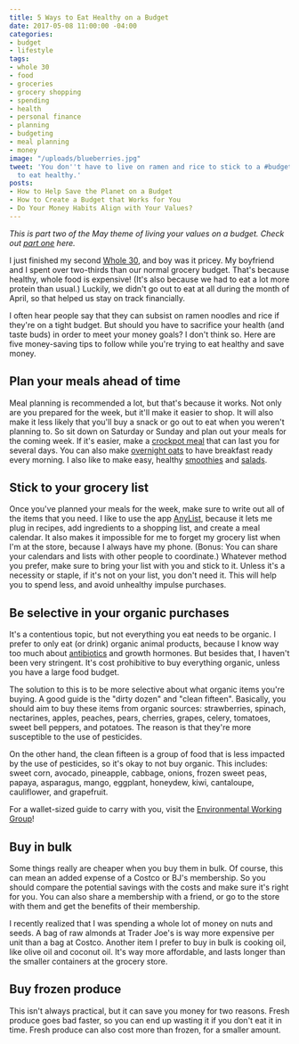```yaml
---
title: 5 Ways to Eat Healthy on a Budget
date: 2017-05-08 11:00:00 -04:00
categories:
- budget
- lifestyle
tags:
- whole 30
- food
- groceries
- grocery shopping
- spending
- health
- personal finance
- planning
- budgeting
- meal planning
- money
image: "/uploads/blueberries.jpg"
tweet: 'You don''t have to live on ramen and rice to stick to a #budget! Read more
  to eat healthy.'
posts:
- How to Help Save the Planet on a Budget
- How to Create a Budget that Works for You
- Do Your Money Habits Align with Your Values?
---
```


*This is part two of the May theme of living your values on a budget. Check out [part one](https://www.maggiegermano.com/blog/how-to-help-save-the-planet-on-a-budget/) here.*

I just finished my second [Whole 30](https://whole30.com/), and boy was it pricey. My boyfriend and I spent over two-thirds than our normal grocery budget. That's because healthy, whole food is expensive! (It's also because we had to eat a lot more protein than usual.) Luckily, we didn't go out to eat at all during the month of April, so that helped us stay on track financially.

I often hear people say that they can subsist on ramen noodles and rice if they're on a tight budget. But should you have to sacrifice your health (and taste buds) in order to meet your money goals? I don't think so. Here are five money-saving tips to follow while you're trying to eat healthy and save money.

## Plan your meals ahead of time

Meal planning is recommended a lot, but that's because it works. Not only are you prepared for the week, but it'll make it easier to shop. It will also make it less likely that you'll buy a snack or go out to eat when you weren't planning to. So sit down on Saturday or Sunday and plan out your meals for the coming week. If it's easier, make a [crockpot meal](http://www.delish.com/cooking/g1419/healthy-slow-cooker-recipes/) that can last you for several days. You can also make [overnight oats](https://www.buzzfeed.com/samimain/overnight-oats-recipes-to-restore-your-faith-in-breakfast?utm_term=.dmWW774Rrv#.ic5YWWK5LV) to have breakfast ready every morning. I also like to make easy, healthy [smoothies](https://www.buzzfeed.com/jessseinfeld/8-easy-3-ingredient-smoothies?utm_term=.fbrZKKmJwx#.tyl9oo1GBw) and [salads](https://www.realsimple.com/food-recipes/recipe-collections-favorites/healthy-meals/green-salad-recipes). 

## Stick to your grocery list

Once you've planned your meals for the week, make sure to write out all of the items that you need. I like to use the app [AnyList](https://www.anylistapp.com/), because it lets me plug in recipes, add ingredients to a shopping list, and create a meal calendar. It also makes it impossible for me to forget my grocery list when I'm at the store, because I always have my phone. (Bonus: You can share your calendars and lists with other people to coordinate.) Whatever method you prefer, make sure to bring your list with you and stick to it. Unless it's a necessity or staple, if it's not on your list, you don't need it. This will help you to spend less, and avoid unhealthy impulse purchases.

## Be selective in your organic purchases

It's a contentious topic, but not everything you eat needs to be organic. I prefer to only eat (or drink) organic animal products, because I know way too much about [antibiotics](https://www.scientificamerican.com/article/antibiotic-use-in-food-animals-continues-to-rise/) and growth hormones. But besides that, I haven't been very stringent. It's cost prohibitive to buy everything organic, unless you have a large food budget.

The solution to this is to be more selective about what organic items you're buying. A good guide is the "dirty dozen" and "clean fifteen". Basically, you should aim to buy these items from organic sources: strawberries, spinach, nectarines, apples, peaches, pears, cherries, grapes, celery, tomatoes, sweet bell peppers, and potatoes. The reason is that they're more susceptible to the use of pesticides.

On the other hand, the clean fifteen is a group of food that is less impacted by the use of pesticides, so it's okay to not buy organic. This includes: sweet corn, avocado, pineapple, cabbage, onions, frozen sweet peas, papaya, asparagus, mango, eggplant, honeydew, kiwi, cantaloupe, cauliflower, and grapefruit.

For a wallet-sized guide to carry with you, visit the [Environmental Working Group](http://action.ewg.org/p/salsa/web/common/public/signup?signup_page_KEY=5988&_ga=2.71687761.35308811.1493834548-359463507.1493146492)!

## Buy in bulk

Some things really are cheaper when you buy them in bulk. Of course, this can mean an added expense of a Costco or BJ's membership. So you should compare the potential savings with the costs and make sure it's right for you. You can also share a membership with a friend, or go to the store with them and get the benefits of their membership. 

I recently realized that I was spending a whole lot of money on nuts and seeds. A bag of raw almonds at Trader Joe's is way more expensive per unit than a bag at Costco. Another item I prefer to buy in bulk is cooking oil, like olive oil and coconut oil. It's way more affordable, and lasts longer than the smaller containers at the grocery store.

## Buy frozen produce

This isn't always practical, but it can save you money for two reasons. Fresh produce goes bad faster, so you can end up wasting it if you don't eat it in time. Fresh produce can also cost more than frozen, for a smaller amount.